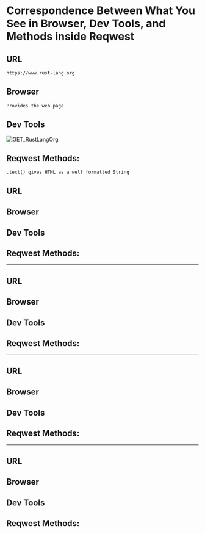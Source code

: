 # Correspondence Between What You See in Browser, Dev Tools, and Methods inside Reqwest

## URL

    https://www.rust-lang.org

## Browser

    Provides the web page

## Dev Tools

   ![GET_RustLangOrg](https://user-images.githubusercontent.com/66894106/235514674-fc56e361-42e8-4a8f-8d16-1a93176b41e6.png)


## Reqwest Methods:

    .text() gives HTML as a well formatted String

## URL

## Browser

## Dev Tools

## Reqwest Methods:

---

## URL

## Browser

## Dev Tools

## Reqwest Methods:

---

## URL

## Browser

## Dev Tools

## Reqwest Methods:

---

## URL

## Browser

## Dev Tools

## Reqwest Methods:
